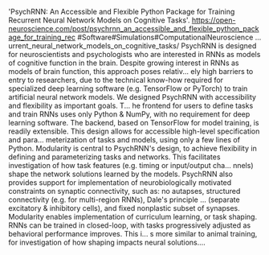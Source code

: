 'PsychRNN: An Accessible and Flexible Python Package for Training Recurrent Neural Network Models on Cognitive Tasks'. https://open-neuroscience.com/post/psychrnn_an_accessible_and_flexible_python_package_for_training_rec #Software#Simulations#ComputationalNeuroscience ...
urrent_neural_network_models_on_cognitive_tasks/
PsychRNN is designed for neuroscientists and psychologists who are interested in RNNs as models of cognitive function in the brain. Despite growing interest in RNNs as models of brain function, this approach poses relativ...
ely high barriers to entry to researchers, due to the technical know-how required for specialized deep learning software (e.g. TensorFlow or PyTorch) to train artificial neural network models. We designed PsychRNN with accessibility and flexibility as important goals. T...
he frontend for users to define tasks and train RNNs uses only Python & NumPy, with no requirement for deep learning software. The backend, based on TensorFlow for model training, is readily extensible. This design allows for accessible high-level specification and para...
meterization of tasks and models, using only a few lines of Python. Modularity is central to PsychRNN's design, to achieve flexibility in defining and parameterizing tasks and networks. This facilitates investigation of how task features (e.g. timing or input/output cha...
nnels) shape the network solutions learned by the models. PsychRNN also provides support for implementation of neurobiologically motivated constraints on synaptic connectivity, such as: no autapses, structured connectivity (e.g. for multi-region RNNs), Dale's principle ...
(separate excitatory & inhibitory cells), and fixed nonplastic subset of synapses. Modularity enables implementation of curriculum learning, or task shaping. RNNs can be trained in closed-loop, with tasks progressively adjusted as behavioral performance improves. This i...
s more similar to animal training, for investigation of how shaping impacts neural solutions....
